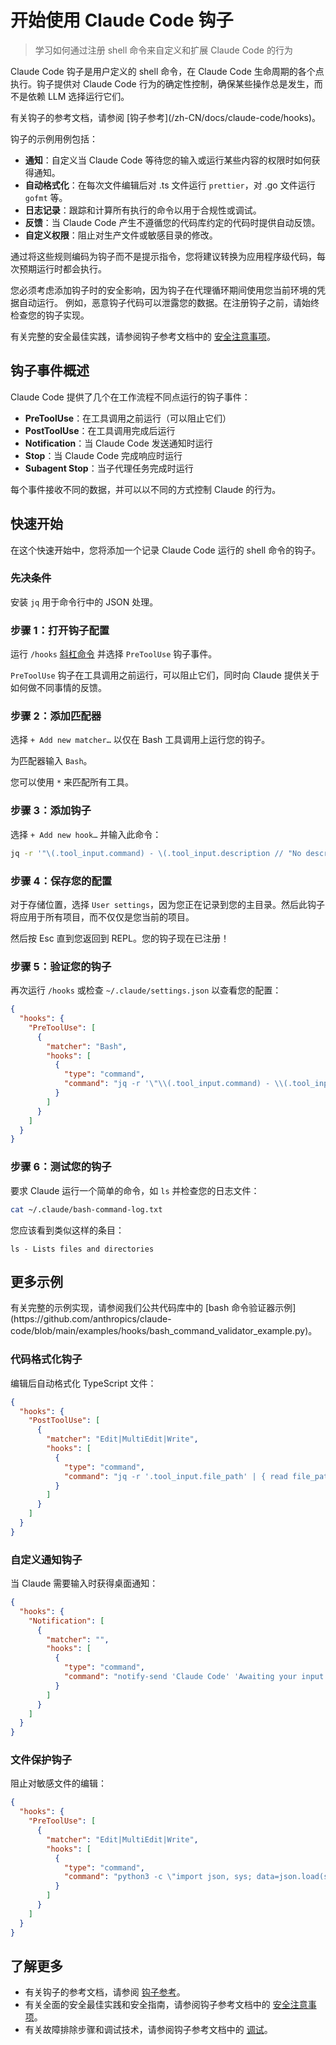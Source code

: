 # 开始使用 Claude Code 钩子

> 学习如何通过注册 shell 命令来自定义和扩展 Claude Code 的行为

Claude Code 钩子是用户定义的 shell 命令，在 Claude Code 生命周期的各个点执行。钩子提供对 Claude Code 行为的确定性控制，确保某些操作总是发生，而不是依赖 LLM 选择运行它们。

<Tip>
  有关钩子的参考文档，请参阅 [钩子参考](/zh-CN/docs/claude-code/hooks)。
</Tip>

钩子的示例用例包括：

* **通知**：自定义当 Claude Code 等待您的输入或运行某些内容的权限时如何获得通知。
* **自动格式化**：在每次文件编辑后对 .ts 文件运行 `prettier`，对 .go 文件运行 `gofmt` 等。
* **日志记录**：跟踪和计算所有执行的命令以用于合规性或调试。
* **反馈**：当 Claude Code 产生不遵循您的代码库约定的代码时提供自动反馈。
* **自定义权限**：阻止对生产文件或敏感目录的修改。

通过将这些规则编码为钩子而不是提示指令，您将建议转换为应用程序级代码，每次预期运行时都会执行。

<Warning>
  您必须考虑添加钩子时的安全影响，因为钩子在代理循环期间使用您当前环境的凭据自动运行。
  例如，恶意钩子代码可以泄露您的数据。在注册钩子之前，请始终检查您的钩子实现。

  有关完整的安全最佳实践，请参阅钩子参考文档中的 [安全注意事项](/zh-CN/docs/claude-code/hooks#security-considerations)。
</Warning>

## 钩子事件概述

Claude Code 提供了几个在工作流程不同点运行的钩子事件：

* **PreToolUse**：在工具调用之前运行（可以阻止它们）
* **PostToolUse**：在工具调用完成后运行
* **Notification**：当 Claude Code 发送通知时运行
* **Stop**：当 Claude Code 完成响应时运行
* **Subagent Stop**：当子代理任务完成时运行

每个事件接收不同的数据，并可以以不同的方式控制 Claude 的行为。

## 快速开始

在这个快速开始中，您将添加一个记录 Claude Code 运行的 shell 命令的钩子。

### 先决条件

安装 `jq` 用于命令行中的 JSON 处理。

### 步骤 1：打开钩子配置

运行 `/hooks` [斜杠命令](/zh-CN/docs/claude-code/slash-commands) 并选择 `PreToolUse` 钩子事件。

`PreToolUse` 钩子在工具调用之前运行，可以阻止它们，同时向 Claude 提供关于如何做不同事情的反馈。

### 步骤 2：添加匹配器

选择 `+ Add new matcher…` 以仅在 Bash 工具调用上运行您的钩子。

为匹配器输入 `Bash`。

<Note>您可以使用 `*` 来匹配所有工具。</Note>

### 步骤 3：添加钩子

选择 `+ Add new hook…` 并输入此命令：

```bash
jq -r '"\(.tool_input.command) - \(.tool_input.description // "No description")"' >> ~/.claude/bash-command-log.txt
```

### 步骤 4：保存您的配置

对于存储位置，选择 `User settings`，因为您正在记录到您的主目录。然后此钩子将应用于所有项目，而不仅仅是您当前的项目。

然后按 Esc 直到您返回到 REPL。您的钩子现在已注册！

### 步骤 5：验证您的钩子

再次运行 `/hooks` 或检查 `~/.claude/settings.json` 以查看您的配置：

```json
{
  "hooks": {
    "PreToolUse": [
      {
        "matcher": "Bash",
        "hooks": [
          {
            "type": "command",
            "command": "jq -r '\"\\(.tool_input.command) - \\(.tool_input.description // \"No description\")\"' >> ~/.claude/bash-command-log.txt"
          }
        ]
      }
    ]
  }
}
```

### 步骤 6：测试您的钩子

要求 Claude 运行一个简单的命令，如 `ls` 并检查您的日志文件：

```bash
cat ~/.claude/bash-command-log.txt
```

您应该看到类似这样的条目：

```
ls - Lists files and directories
```

## 更多示例

<Note>
  有关完整的示例实现，请参阅我们公共代码库中的 [bash 命令验证器示例](https://github.com/anthropics/claude-code/blob/main/examples/hooks/bash_command_validator_example.py)。
</Note>

### 代码格式化钩子

编辑后自动格式化 TypeScript 文件：

```json
{
  "hooks": {
    "PostToolUse": [
      {
        "matcher": "Edit|MultiEdit|Write",
        "hooks": [
          {
            "type": "command",
            "command": "jq -r '.tool_input.file_path' | { read file_path; if echo \"$file_path\" | grep -q '\\.ts$'; then npx prettier --write \"$file_path\"; fi; }"
          }
        ]
      }
    ]
  }
}
```

### 自定义通知钩子

当 Claude 需要输入时获得桌面通知：

```json
{
  "hooks": {
    "Notification": [
      {
        "matcher": "",
        "hooks": [
          {
            "type": "command",
            "command": "notify-send 'Claude Code' 'Awaiting your input'"
          }
        ]
      }
    ]
  }
}
```

### 文件保护钩子

阻止对敏感文件的编辑：

```json
{
  "hooks": {
    "PreToolUse": [
      {
        "matcher": "Edit|MultiEdit|Write",
        "hooks": [
          {
            "type": "command",
            "command": "python3 -c \"import json, sys; data=json.load(sys.stdin); path=data.get('tool_input',{}).get('file_path',''); sys.exit(2 if any(p in path for p in ['.env', 'package-lock.json', '.git/']) else 0)\""
          }
        ]
      }
    ]
  }
}
```

## 了解更多

* 有关钩子的参考文档，请参阅 [钩子参考](/zh-CN/docs/claude-code/hooks)。
* 有关全面的安全最佳实践和安全指南，请参阅钩子参考文档中的 [安全注意事项](/zh-CN/docs/claude-code/hooks#security-considerations)。
* 有关故障排除步骤和调试技术，请参阅钩子参考文档中的 [调试](/zh-CN/docs/claude-code/hooks#debugging)。
